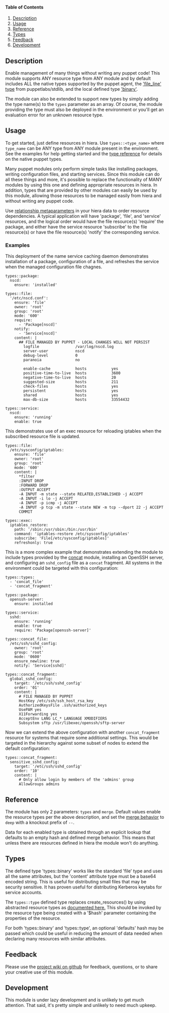 #### Table of Contents

1. [Description](#description)
1. [Usage](#usage)
1. [Reference](#reference)
1. [Types](#types)
1. [Feedback](#feedback)
1. [Development](#development)

## Description

Enable management of many things without writing any puppet code!  This module
supports ANY resource type from ANY module and by default includes ALL the
native types supported by the puppet agent, the
['file_line' type](https://forge.puppet.com/puppetlabs/stdlib/5.2.0/types#file_line)
from puppetlabs/stdlib, and the local defined type ['binary'](#types).

The module can also be extended to support new types by simply adding the type
name(s) to the `types` parameter as an array.  Of course, the module providing
the type must also be deployed in the environment or you'll get an evaluation
error for an unknown resource type.

## Usage

To get started, just define resources in hiera.  Use `types::<type_name>` where
`type_name` can be ANY type from ANY module present in the environment.  See the
examples for help getting started and the
[type reference](https://puppet.com/docs/puppet/6.10/type.html) for details on
the native puppet types.

Many puppet modules only perform simple tasks like installing packages, writing
configuration files, and starting services.  Since this module can do all these
things and more, it's possible to replace the functionality of MANY modules by
using this one and defining appropriate resources in hiera.  In addition,
types that are provided by other modules can easily be used by this module,
allowing those resources to be managed easily from hiera and without writing
any puppet code.

Use [relationship metaparameters](https://puppet.com/docs/puppet/6.6/lang_relationships.html#reference-2871)
in your hiera data to order resource dependencies.  A typical application will
have 'package', 'file', and 'service' resources, and the logical order would
have the file resource(s) 'require' the package, and either have the service
resource 'subscribe' to the file resource(s) or have the file resource(s)
'notify' the corresponding service.

### Examples
This deployment of the name service caching daemon demonstrates installation of
a package, configuration of a file, and refreshes the service when the managed
configuration file chagnes.
```
types::package:
  nscd:
    ensure: 'installed'

types::file:
  '/etc/nscd.conf':
    ensure: 'file'
    owner: 'root'
    group: 'root'
    mode: '600'
    require:
      - 'Package[nscd]'
    notify:
      - 'Service[nscd]'
    content: |
      ## FILE MANAGED BY PUPPET - LOCAL CHANGES WILL NOT PERSIST
        logfile                /var/log/nscd.log
        server-user            nscd
        debug-level            0
        paranoia               no
        
        enable-cache           hosts           yes
        positive-time-to-live  hosts           3600
        negative-time-to-live  hosts           20
        suggested-size         hosts           211
        check-files            hosts           yes
        persistent             hosts           yes
        shared                 hosts           yes
        max-db-size            hosts           33554432

types::service:
  nscd:
    ensure: 'running'
    enable: true
```
This demonstrates use of an exec resource for reloading iptables when the
subscribed resource file is updated.
```
types::file:
  /etc/sysconfig/iptables:
    ensure: 'file'
    owner: 'root'
    group: 'root'
    mode: '600'
    content: |
      *filter
      :INPUT DROP
      :FORWARD DROP
      :OUTPUT ACCEPT
      -A INPUT -m state --state RELATED,ESTABLISHED -j ACCEPT
      -A INPUT -i lo -j ACCEPT
      -A INPUT -p icmp -j ACCEPT
      -A INPUT -p tcp -m state --state NEW -m tcp --dport 22 -j ACCEPT
      COMMIT

types::exec:
  iptables_restore:
    path: '/sbin:/usr/sbin:/bin:/usr/bin'
    command: 'iptables-restore /etc/sysconfig/iptables'
    subscribe: 'File[/etc/sysconfig/iptables]'
    refreshonly: true
```
This is a more complex example that demonstrates extending the module to include
types provided by the [concat](https://forge.puppet.com/puppetlabs/concat/readme)
module, installing an OpenSSH server, and configuring an `sshd_config` file as
a `concat` fragment.  All systems in the environment could be targeted with this
configuration:
```
types::types:
  - 'concat_file'
  - 'concat_fragment'

types::package:
  openssh-server:
    ensure: installed

types::service:
  sshd:
    ensure: 'running'
    enable: true
    require: 'Package[openssh-server]'

types::concat_file:
  /etc/ssh/sshd_config:
    owner: 'root'
    group: 'root'
    mode: '0600'
    ensure_newline: true
    notify: 'Service[sshd]'

types::concat_fragment:
  global_sshd_config:
    target: '/etc/ssh/sshd_config'
    order: '01'
    content: |
      # FILE MANAGED BY PUPPET
      HostKey /etc/ssh/ssh_host_rsa_key
      AuthorizedKeysFile .ssh/authorized_keys
      UsePAM yes
      X11Forwarding yes
      AcceptEnv LANG LC_* LANGUAGE XMODIFIERS
      Subsystem sftp /usr/libexec/openssh/sftp-server
```
Now we can extend the above configuration with another `concat_fragment`
resource for systems that require some additional settings.  This would be
targeted in the hierarchy against some subset of nodes to extend the default
configuration:
```
types::concat_fragment:
  sensitive_sshd_config:
    target: '/etc/ssh/sshd_config'
    order: '10'
    content: |
      # Only allow login by members of the 'admins' group
      AllowGroups admins
```
## Reference

The module has only 2 parameters: `types` and `merge`.  Default values enable
the resource types per the above description, and set the
[merge behavior](https://puppet.com/docs/puppet/6.10/hiera_merging.html) to
`deep` with a knockout prefix of `--`.

Data for each enabled type is obtained through an explicit lookup that defaults
to an empty hash and defined merge behavior.  This means that unless there are
resources defined in hiera the module won't do anything.

## Types

The defined type 'types::binary' works like the standard 'file' type and uses all
the same attributes, but the 'content' attribute type must be a base64 encoded string.
This is useful for distributing small files that may be security sensitive. It has
proven useful for distributing Kerberos keytabs for service accounts.

The `types::type` defined type replaces create_resources() by using abstracted
resource types as [documented here.](https://puppet.com/docs/puppet/5.5/lang_resources_advanced.html)
This should be invoked by the resource type being created with a '$hash' parameter
containing the properties of the resource.

For both 'types::binary' and 'types::type', an optional 'defaults' hash may be
passed which could be useful in reducing the amount of data needed when declaring
many resources with similar attributes.

## Feedback

Please use the [project wiki on github](https://github.com/southalc/types/wiki) for feedback, questions, or to share your creative use of this module.

## Development

This module is under lazy development and is unlikely to get much attention.
That said, it's pretty simple and unlikely to need much upkeep.


